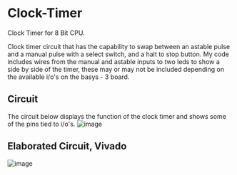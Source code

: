 # Clock-Timer
Clock Timer for 8 Bit CPU.

Clock timer circuit that has the capability to swap between an astable pulse and a manual pulse with a select switch, and a halt to stop button.
My code includes wires from the manual and astable inputs to two leds to show a side by side of the timer, these may or may not be included depending on the available i/o's on the basys - 3 board.


## Circuit
The circuit below displays the function of the clock timer and shows some of the pins tied to i/o's.
![image](https://github.com/user-attachments/assets/d8d8782a-4c97-44f6-bc71-41744eeb6562)


## Elaborated Circuit, Vivado
![image](https://github.com/user-attachments/assets/bc9b408a-b812-4ec7-81c8-822bebf9f432)

